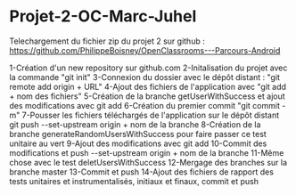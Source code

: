 # Projet-2-OC-Marc-Juhel

Telechargement du fichier zip du projet 2 sur github : https://github.com/PhilippeBoisney/OpenClassrooms---Parcours-Android

1-Création d'un new repository sur github.com 
2-Initalisation du projet avec la commande "git init" 
3-Connexion du dossier avec le dépôt distant : "git remote add origin + URL" 
4-Ajout des fichiers de l'application avec "git add + nom des fichiers"
5-Création de la branche getUserWithSuccess et ajout des modifications avec git add
6-Création du premier commit "git commit -m" 
7-Pousser les fichiers téléchargés de l'application sur le dépôt distant git push --set-upstream origin + nom de la branche
8-Création de la branche generateRandomUsersWithSuccess pour faire passer ce test unitaire au vert
9-Ajout des modifications avec git add
10-Commit des modifications et push --set-upstream origin + nom de la branche
11-Même chose avec le test deletUsersWithSuccess
12-Mergage des branches sur la branche master
13-Commit et push
14-Ajout des fichiers de rapport des tests unitaires et instrumentalisés, initiaux et finaux, commit et push

